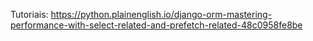 
Tutoriais:
https://python.plainenglish.io/django-orm-mastering-performance-with-select-related-and-prefetch-related-48c0958fe8be